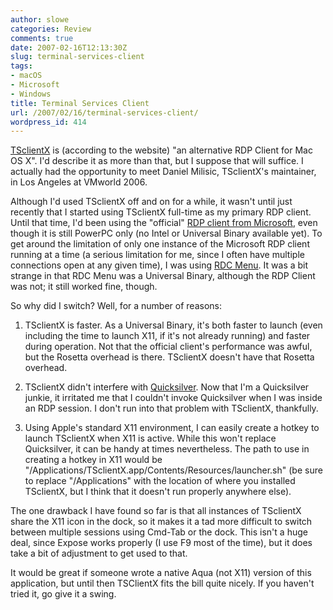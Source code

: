 ```yaml
---
author: slowe
categories: Review
comments: true
date: 2007-02-16T12:13:30Z
slug: terminal-services-client
tags:
- macOS
- Microsoft
- Windows
title: Terminal Services Client
url: /2007/02/16/terminal-services-client/
wordpress_id: 414
---
```


[TSclientX](http://desktopecho.com/tsclientx/) is (according to the website) "an alternative RDP Client for Mac OS X". I'd describe it as more than that, but I suppose that will suffice. I actually had the opportunity to meet Daniel Milisic, TSclientX's maintainer, in Los Angeles at VMworld 2006.

Although I'd used TSclientX off and on for a while, it wasn't until just recently that I started using TSclientX full-time as my primary RDP client. Until that time, I'd been using the "official" [RDP client from Microsoft](http://www.microsoft.com/mac/downloads.aspx?pid=download&location=/mac/download/misc/rdc_update_103.xml&secid=80&ssid=10&flgnosysreq=True), even though it is still PowerPC only (no Intel or Universal Binary available yet). To get around the limitation of only one instance of the Microsoft RDP client running at a time (a serious limitation for me, since I often have multiple connections open at any given time), I was using [RDC Menu](http://www.xutils.com/rdcmenu/). It was a bit strange in that RDC Menu was a Universal Binary, although the RDP Client was not; it still worked fine, though.

So why did I switch? Well, for a number of reasons:

1. TSclientX is faster. As a Universal Binary, it's both faster to launch (even including the time to launch X11, if it's not already running) and faster during operation. Not that the official client's performance was awful, but the Rosetta overhead is there. TSclientX doesn't have that Rosetta overhead.

2. TSclientX didn't interfere with [Quicksilver](http://quicksilver.blacktree.com/). Now that I'm a Quicksilver junkie, it irritated me that I couldn't invoke Quicksilver when I was inside an RDP session. I don't run into that problem with TSclientX, thankfully.

3. Using Apple's standard X11 environment, I can easily create a hotkey to launch TSclientX when X11 is active. While this won't replace Quicksilver, it can be handy at times nevertheless. The path to use in creating a hotkey in X11 would be "/Applications/TSclientX.app/Contents/Resources/launcher.sh" (be sure to replace "/Applications" with the location of where you installed TSclientX, but I think that it doesn't run properly anywhere else).

The one drawback I have found so far is that all instances of TSclientX share the X11 icon in the dock, so it makes it a tad more difficult to switch between multiple sessions using Cmd-Tab or the dock. This isn't a huge deal, since Expose works properly (I use F9 most of the time), but it does take a bit of adjustment to get used to that.

It would be great if someone wrote a native Aqua (not X11) version of this application, but until then TSClientX fits the bill quite nicely. If you haven't tried it, go give it a swing.
